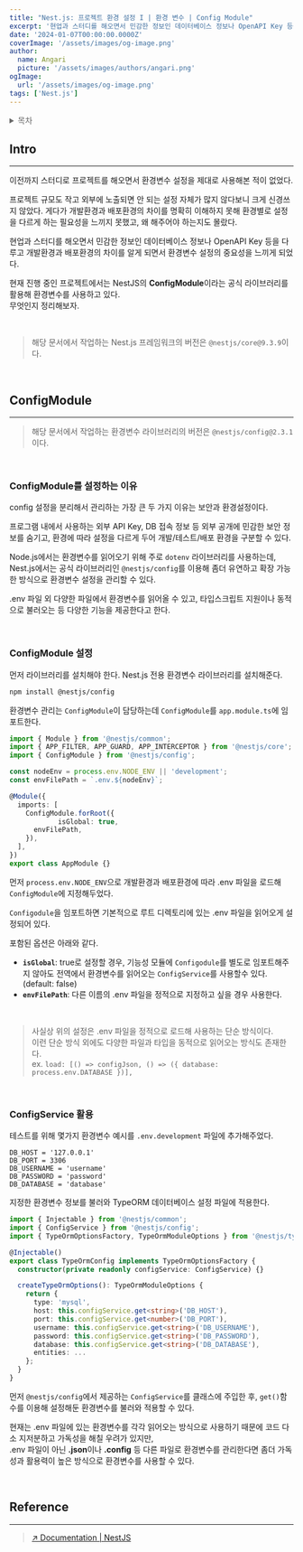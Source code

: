 ```yaml
---
title: "Nest.js: 프로젝트 환경 설정 I | 환경 변수 | Config Module"
excerpt: '현업과 스터디를 해오면서 민감한 정보인 데이터베이스 정보나 OpenAPI Key 등을 다루고 개발환경과 배포환경의 차이를 알게 되면서 환경변수 설정의 중요성을 느끼게 되었다. 현재 진행 중인 프로젝트에서는 NestJS의 **ConfigModule**이라는 공식 라이브러리를 활용해 환경변수를 사용하고 있다. 무엇인지 정리해보자.'
date: '2024-01-07T00:00:00.0000Z'
coverImage: '/assets/images/og-image.png'
author:
  name: Angari
  picture: '/assets/images/authors/angari.png'
ogImage:
  url: '/assets/images/og-image.png'
tags: ['Nest.js']
---
```


<details style="color: dimgrey;">
  <summary style="font-weight: 500;">목차</summary>
  <div>

##### **ConfigModule**

- ConfigModule를 설정하는 이유
- ConfigModule 설정
- ConfigService 활용
  </div>
</details>

## **Intro**
---

이전까지 스터디로 프로젝트를 해오면서 환경변수 설정을 제대로 사용해본 적이 없었다.

프로젝트 규모도 작고 외부에 노출되면 안 되는 설정 자체가 많지 않다보니 크게 신경쓰지 않았다. 게다가 개발환경과 배포환경의 차이를 명확히 이해하지 못해 환경별로 설정을 다르게 하는 필요성을 느끼지 못했고, 왜 해주어야 하는지도 몰랐다.

현업과 스터디를 해오면서 민감한 정보인 데이터베이스 정보나 OpenAPI Key 등을 다루고 개발환경과 배포환경의 차이를 알게 되면서 환경변수 설정의 중요성을 느끼게 되었다.

현재 진행 중인 프로젝트에서는 NestJS의 **ConfigModule**이라는 공식 라이브러리를 활용해 환경변수를 사용하고 있다.  
무엇인지 정리해보자.

<br/>

> 해당 문서에서 작업하는 Nest.js 프레임워크의 버전은 `@nestjs/core@9.3.9`이다.

<br/>

## **ConfigModule**
---

> 해당 문서에서 작업하는 환경변수 라이브러리의 버전은 `@nestjs/config@2.3.1`이다.

<br/>

### ConfigModule를 설정하는 이유

config 설정을 분리해서 관리하는 가장 큰 두 가지 이유는 보안과 환경설정이다.

프로그램 내에서 사용하는 외부 API Key, DB 접속 정보 등 외부 공개에 민감한 보안 정보를 숨기고, 환경에 따라 설정을 다르게 두어 개발/테스트/배포 환경을 구분할 수 있다.  

Node.js에서는 환경변수를 읽어오기 위해 주로 `dotenv` 라이브러리를 사용하는데, Nest.js에서는 공식 라이브러리인 `@nestjs/config`를 이용해 좀더 유연하고 확장 가능한 방식으로 환경변수 설정을 관리할 수 있다.

.env 파일 외 다양한 파일에서 환경변수를 읽어올 수 있고, 타입스크립트 지원이나 동적으로 불러오는 등 다양한 기능을 제공한다고 한다.

<br/>

### ConfigModule 설정

먼저 라이브러리를 설치해야 한다. Nest.js 전용 환경변수 라이브러리를 설치해준다.

```zsh
npm install @nestjs/config
```

환경변수 관리는 `ConfigModule`이 담당하는데 `ConfigModule`를 `app.module.ts`에 임포트한다.

```ts
import { Module } from '@nestjs/common';
import { APP_FILTER, APP_GUARD, APP_INTERCEPTOR } from '@nestjs/core';
import { ConfigModule } from '@nestjs/config';

const nodeEnv = process.env.NODE_ENV || 'development';
const envFilePath = `.env.${nodeEnv}`;

@Module({
  imports: [
    ConfigModule.forRoot({
			isGlobal: true,
      envFilePath,
    }),
  ],
})
export class AppModule {}
```

먼저 `process.env.NODE_ENV`으로 개발환경과 배포환경에 따라 .env 파일을 로드해 `ConfigModule`에 지정해두었다.

`Configodule`을 임포트하면 기본적으로 루트 디렉토리에 있는 .env 파일을 읽어오게 설정되어 있다.

포함된 옵션은 아래와 같다.

- **`isGlobal`**: true로 설정할 경우, 기능성 모듈에 `Configodule`를 별도로 임포트해주지 않아도 전역에서 환경변수를 읽어오는 `ConfigService`를 사용할수 있다.(default: false)
- **`envFilePath`**: 다른 이름의 .env 파일을 정적으로 지정하고 싶을 경우 사용한다.

<br/>

> 사실상 위의 설정은 .env 파일을 정적으로 로드해 사용하는 단순 방식이다.  
이런 단순 방식 외에도 다양한 파일과 타입을 동적으로 읽어오는 방식도 존재한다.  
ex. `load: [() => configJson, () => ({ database: process.env.DATABASE })],`

<br/>

### ConfigService 활용

테스트를 위해 몇가지 환경변수 예시를 `.env.development` 파일에 추가해주었다.

```env
DB_HOST = '127.0.0.1'
DB_PORT = 3306
DB_USERNAME = 'username'
DB_PASSWORD = 'password'
DB_DATABASE = 'database'
```

지정한 환경변수 정보를 불러와 TypeORM 데이터베이스 설정 파일에 적용한다.

```ts
import { Injectable } from '@nestjs/common';
import { ConfigService } from '@nestjs/config';
import { TypeOrmOptionsFactory, TypeOrmModuleOptions } from '@nestjs/typeorm';

@Injectable()
export class TypeOrmConfig implements TypeOrmOptionsFactory {
  constructor(private readonly configService: ConfigService) {}

  createTypeOrmOptions(): TypeOrmModuleOptions {
    return {
      type: 'mysql',
      host: this.configService.get<string>('DB_HOST'),
      port: this.configService.get<number>('DB_PORT'),
      username: this.configService.get<string>('DB_USERNAME'),
      password: this.configService.get<string>('DB_PASSWORD'),
      database: this.configService.get<string>('DB_DATABASE'),
      entities: ...
    };
  }
}
```

먼저 `@nestjs/config`에서 제공하는 `ConfigService`를 클래스에 주입한 후, `get()`함수를 이용해 설정해둔 환경변수를 불러와 적용할 수 있다.

현재는 .env 파일에 있는 환경변수를 각각 읽어오는 방식으로 사용하기 때문에 코드 다소 지저분하고 가독성을 해칠 우려가 있지만,  
.env 파일이 아닌 **.json**이나 **.config** 등 다른 파일로 환경변수를 관리한다면 좀더 가독성과 활용력이 높은 방식으로 환경변수를 사용할 수 있다.

<br/>

## Reference
---

> [↗️ Documentation | NestJS](https://docs.nestjs.com/techniques/configuration)